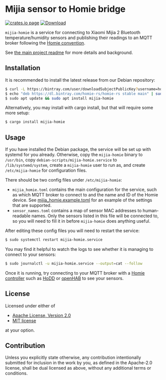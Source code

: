 # Mijia sensor to Homie bridge

[![crates.io page](https://img.shields.io/crates/v/mijia-homie.svg)](https://crates.io/crates/mijia-homie)
[![Download](https://api.bintray.com/packages/homie-rs/homie-rs/mijia-homie/images/download.svg) ](https://bintray.com/homie-rs/homie-rs/mijia-homie/_latestVersion)

`mijia-homie` is a service for connecting to Xiaomi Mijia 2 Bluetooth temperature/humidity sensors and publishing their readings to an MQTT broker following the [Homie convention](https://homieiot.github.io/).

See [the main project readme](https://github.com/alsuren/mijia-homie#readme) for more details and background.

## Installation

It is recommended to install the latest release from our Debian repository:

```sh
$ curl -L https://bintray.com/user/downloadSubjectPublicKey?username=homie-rs | sudo apt-key add -
$ echo "deb https://dl.bintray.com/homie-rs/homie-rs stable main" | sudo tee /etc/apt/sources.list.d/homie-rs.list
$ sudo apt update && sudo apt install mijia-homie
```

Alternatively, you may install with cargo install, but that will require some more setup:

```sh
$ cargo install mijia-homie
```

## Usage

If you have installed the Debian package, the service will be set up with systemd for you already. Otherwise, copy the `mijia-homie` binary to `/usr/bin`, copy `debian-scripts/mijia-homie.service` to `/lib/systemd/system`, create a `mijia-homie` user to run as, and create `/etc/mijia-homie` for configuration files.

There should be two config files under `/etc/mijia-homie`:

- `mijia_homie.toml` contains the main configuration for the service, such as which MQTT broker to connect to and the name and ID of the Homie device. See [mijia_homie.example.toml](mijia_homie.example.toml) for an example of the settings that are supported.
- `sensor_names.toml` contains a map of sensor MAC addresses to human-readable names. Only the sensors listed in this file will be connected to, so you will need to fill it in before `mijia-homie` does anything useful.

After editing these config files you will need to restart the service:

```sh
$ sudo systemctl restart mijia-homie.service
```

You may find it helpful to watch the logs to see whether it is managing to connect to your sensors:

```sh
$ sudo journalctl -u mijia-homie.service --output=cat --follow
```

Once it is running, try connecting to your MQTT broker with a [Homie controller](https://homieiot.github.io/implementations/#controller) such as [HoDD](https://rroemhild.github.io/hodd/) or [openHAB](https://www.openhab.org/) to see your sensors.

## License

Licensed under either of

- [Apache License, Version 2.0](http://www.apache.org/licenses/LICENSE-2.0)
- [MIT license](http://opensource.org/licenses/MIT)

at your option.

## Contribution

Unless you explicitly state otherwise, any contribution intentionally submitted
for inclusion in the work by you, as defined in the Apache-2.0 license, shall be
dual licensed as above, without any additional terms or conditions.
